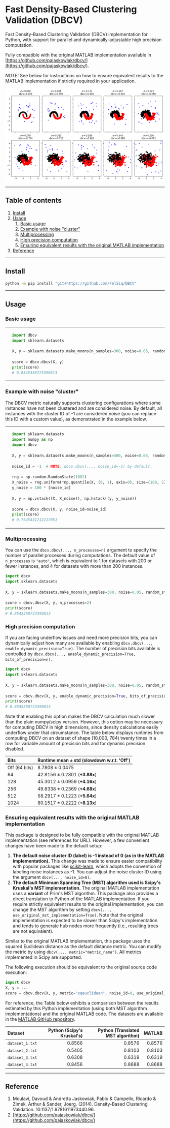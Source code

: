 # Fast Density-Based Clustering Validation (DBCV)

Fast Density-Based Clustering Validation (DBCV) implementation for Python, with support for parallel and dynamically-adjustable high precision computation.

Fully compatible with the original MATLAB implementation available in [https://github.com/pajaskowiak/dbcv/](https://github.com/pajaskowiak/dbcv/).

*NOTE:* See below for instructions on how to ensure equivalent results to the MATLAB implementation if strictly required in your application.

![Moon with noise example.](./assets/example_moons_with_noise.png)

---

## Table of contents
1. [Install](#install)
2. [Usage](#usage)
    1. [Basic usage](#basic-usage)
    2. [Example with noise "cluster"](#example-with-noise-cluster)
    3. [Multiprocessing](#multiprocessing)
    4. [High precision computation](#high-precision-computation)
    5. [Ensuring equivalent results with the original MATLAB implementation](#ensuring-equivalent-results-with-the-original-matlab-implementation)
3. [Reference](#reference)


---

## Install
```bash
python -m pip install "git+https://github.com/FelSiq/DBCV"
```

---

## Usage

### Basic usage

<table>
<tr>
<td>
<img src="./assets/example_basic_usage.png" alt="Basic usage example." width="400px"/>
</td>
<td>

```python
import dbcv
import sklearn.datasets

X, y = sklearn.datasets.make_moons(n_samples=300, noise=0.05, random_state=1782)

score = dbcv.dbcv(X, y)
print(score)
# 0.8545358723390613
```

</td>
</tr>
</table>

### Example with noise "cluster"

The DBCV metric naturally supports clustering configurations where some instances have not been clustered and are considered noise. By default, all instances with the cluster ID of -1 are considered noise (you can replace this ID with a custom value), as demonstrated in the example below.

<table>
<tr>
<td>
<img src="./assets/example_noise_cluster.png" alt="Basic usage example with random noise." width="400px"/>
</td>
<td>

```python
import sklearn.datasets
import numpy as np
import dbcv

X, y = sklearn.datasets.make_moons(n_samples=500, noise=0.05, random_state=1782)

noise_id = -1  # NOTE: dbcv.dbcv(..., noise_id=-1) by default.

rng = np.random.RandomState(1082)
X_noise = rng.uniform(*np.quantile(X, (0, 1), axis=0), size=(100, 2))
y_noise = 100 * [noise_id]

X, y = np.vstack((X, X_noise)), np.hstack((y, y_noise))

score = dbcv.dbcv(X, y, noise_id=noise_id)
print(score)
# 0.7545431212217051
```

</td>
</tr>
</table>

### Multiprocessing

You can use the `dbcv.dbcv(..., n_processes=n)` argument to specify the number of parallel processes during computations. The default value of `n_processes` is `"auto"`, which is equivalent to 1 for datasets with 200 or fewer instances, and 4 for datasets with more than 200 instances.

```python
import dbcv
import sklearn.datasets

X, y = sklearn.datasets.make_moons(n_samples=300, noise=0.05, random_state=1782)

score = dbcv.dbcv(X, y, n_processes=2)
print(score)
# 0.8545358723390613
```

### High precision computation

If you are facing underflow issues and need more precision bits, you can dynamically adjust how many are available by enabling `dbcv.dbcv(..., enable_dynamic_precision=True)`. The number of precision bits available is controlled by `dbcv.dbcv(..., enable_dynamic_precision=True, bits_of_precision=n)`.

```python
import dbcv
import sklearn.datasets

X, y = sklearn.datasets.make_moons(n_samples=300, noise=0.05, random_state=1782)

score = dbcv.dbcv(X, y, enable_dynamic_precision=True, bits_of_precision=512)
print(score)
# 0.8545358723390613
```

Note that enabling this option makes the DBCV calculation much slower than the plain numpy/scipy version. However, this option may be necessary for computing DBCV in high dimensions, since density calculations easily underflow under that circumstance. The table below displays runtimes from computing DBCV on an dataset of shape (10,000, 784) twenty times in a row for variable amount of precision bits and for dynamic precision disabled.

Bits           | Runtime mean ± std (slowdown w.r.t. 'Off') |
:--            | :--                             |
Off (64 bits)  | 8.7808 ± 0.0475                 |
64             | 42.8156 ± 0.2801 (**+3.88x**)   |
128            | 45.3012 ± 0.0959 (**+4.16x**)   |
256            | 49.8338 ± 0.2369 (**+4.68x**)   |
512            | 58.2917 ± 0.1223 (**+5.64x**)   |
1024           | 80.1517 ± 0.2222 (**+8.13x**)   |

### Ensuring equivalent results with the original MATLAB implementation

This package is designed to be fully compatible with the original MATLAB implementation (see references for URL). However, a few convenient changes have been made to the default setup:

1. **The default noise cluster ID (label) is -1 instead of 0 (as in the MATLAB implementation).** This change was made to ensure easier compatibility with popular packages like [scikit-learn](https://github.com/scikit-learn/scikit-learn), which adopts the convention of labeling noise instances as -1. You can adjust the noise cluster ID using the argument `dbcv(..., noise_id=0)`.
2. **The default Minimum Spanning Tree (MST) algorithm used is Scipy's Kruskal's MST implementation.** The original MATLAB implementation uses a **variant** of Prim's MST algorithm. This package also provides a direct translation to Python of the MATLAB implementation. If you require strictly equivalent results to the original implementation, you can change the MST algorithm by setting `dbcv(..., use_original_mst_implementation=True)`. Note that the original implementation is expected to be slower than Scipy's implementation and tends to generate hub nodes more frequently (i.e., resulting trees are not equivalent).

Similar to the original MATLAB implementation, this package uses the squared Euclidean distance as the default distance metric. You can modify the metric by using `dbcv(..., metric="metric_name")`. All metrics implemented in Scipy are supported.

The following execution should be equivalent to the original source code execution:
```python
import dbcv
X, y = ...
score = dbcv.dbcv(X, y, metric="sqeuclidean", noise_id=0, use_original_mst_implementation=True)
```

For reference, the Table below exhibits a comparison between the results estimated by this Python implementation (using both MST algorithm implementations) and the original MATLAB code. The datasets are available in the [MATLAB GitHub repository](https://github.com/pajaskowiak/dbcv/tree/main/data).

Dataset | Python (Scipy's Kruskal's) | Python (Translated MST algorithm) | MATLAB |
:-- | --: | --: | --:
`dataset_1.txt` | 0.8566 | 0.8576 | 0.8576 |
`dataset_2.txt` | 0.5405 | 0.8103 | 0.8103 |
`dataset_3.txt` | 0.6308 | 0.6319 | 0.6319 |
`dataset_4.txt` | 0.8456 | 0.8688 | 0.8688 |

---

## Reference
1. Moulavi, Davoud & Andretta Jaskowiak, Pablo & Campello, Ricardo & Zimek, Arthur & Sander, Joerg. (2014). Density-Based Clustering Validation. 10.1137/1.9781611973440.96.
2. [https://github.com/pajaskowiak/dbcv/](https://github.com/pajaskowiak/dbcv/)
